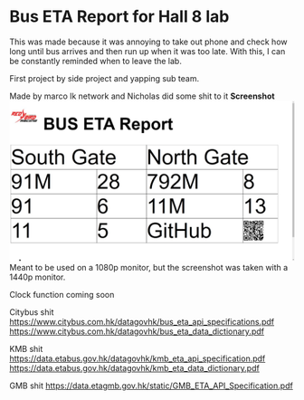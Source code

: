# Bus ETA Report for Hall 8 lab

This was made because it was annoying to take out phone and check how long until bus arrives and then run up when it was too late. With this, I can be constantly reminded when to leave the lab.

First project by side project and yapping sub team.

Made by marco lk network and Nicholas did some shit to it
**Screenshot**
![Screenshot](screenshot.jpg)
Meant to be used on a 1080p monitor, but the screenshot was taken with a 1440p monitor.

Clock function coming soon

Citybus shit
<https://www.citybus.com.hk/datagovhk/bus_eta_api_specifications.pdf>
<https://www.citybus.com.hk/datagovhk/bus_eta_data_dictionary.pdf>

KMB shit
<https://data.etabus.gov.hk/datagovhk/kmb_eta_api_specification.pdf>
<https://data.etabus.gov.hk/datagovhk/kmb_eta_data_dictionary.pdf>

GMB shit
<https://data.etagmb.gov.hk/static/GMB_ETA_API_Specification.pdf>
